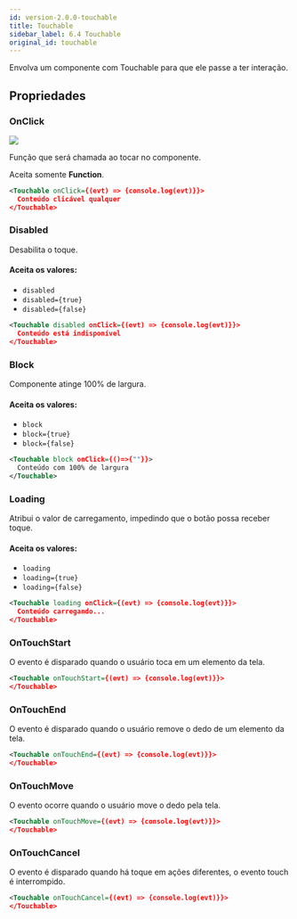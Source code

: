 ```yaml
---
id: version-2.0.0-touchable
title: Touchable
sidebar_label: 6.4 Touchable
original_id: touchable
---
```


Envolva um componente com Touchable para que ele passe a ter interação.

## Propriedades

### OnClick 
![](assets/badge_required.svg)<br>

Função que será chamada ao tocar no componente.<br>

Aceita somente **Function**.


```xml
<Touchable onClick={(evt) => {console.log(evt)}}>
  Conteúdo clicável qualquer
</Touchable>
```

### Disabled

Desabilita o toque.<br>

#### Aceita os valores: 

* ```disabled```
* ```disabled={true}``` 
* ```disabled={false}```

```xml
<Touchable disabled onClick={(evt) => {console.log(evt)}}>
  Conteúdo está indisponível
</Touchable>
```

### Block

Componente atinge 100% de largura.<br>

#### Aceita os valores:

* ```block``` 
* ```block={true}``` 
* ```block={false}```

```xml
<Touchable block onClick={()=>{""}}>
  Conteúdo com 100% de largura
</Touchable>
```
### Loading

Atribui o valor de carregamento, impedindo que o botão possa receber toque.<br>

#### Aceita os valores: 

* ```loading``` 
* ```loading={true}``` 
* ```loading={false}```

```xml
<Touchable loading onClick={(evt) => {console.log(evt)}}>
  Conteúdo carregando...
</Touchable>
```
### OnTouchStart

O evento é disparado quando o usuário toca em um elemento da tela. <br>

```xml
<Touchable onTouchStart={(evt) => {console.log(evt)}}>
</Touchable>
```
### OnTouchEnd

O evento é disparado quando o usuário remove o dedo de um elemento da tela. <br>


```xml
<Touchable onTouchEnd={(evt) => {console.log(evt)}}>
</Touchable>
```

### OnTouchMove

O evento ocorre quando o usuário move o dedo pela tela. <br>



```xml
<Touchable onTouchMove={(evt) => {console.log(evt)}}>
</Touchable>
```

### OnTouchCancel

O evento é  disparado quando há toque em ações diferentes, o evento touch é interrompido. <br>


```xml
<Touchable onTouchCancel={(evt) => {console.log(evt)}}>
</Touchable>
```
